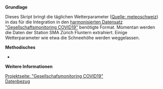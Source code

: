 
**Grundlage**

Dieses Skript bringt die täglichen Wetterparameter ([Quelle: meteoschweiz](https://data.geo.admin.ch/ch.meteoschweiz.klima/nbcn-tageswerte/VQEA34.csv)) in das für die Integration in den [harmonisierten Datensatz "Gesellschaftsmonitoring COVID19"](https://raw.githubusercontent.com/statistikZH/covid19monitoring/master/covid19socialmonitoring.csv) benötigte Format. Momentan werden die Daten der Station SMA Zürich Fluntern extrahiert. Einige Wetterparameter wie etwa die Schneehöhe werden weggelassen. 

**Methodisches**

-

**Weitere Informationen**

[Projektseite: "Gesellschafsmonitoring COVID19"](https://github.com/statistikZH/covid19monitoring) <br>
[Datenbezug](https://www.web.statistik.zh.ch/covid19_indikatoren_uebersicht/#/)






